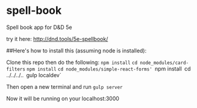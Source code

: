 # spell-book
Spell book app for D&amp;D 5e

try it here: http://dnd.tools/5e-spellbook/


##Here's how to install this (assuming node is installed):

Clone this repo then do the following:
    `npm install`
    `cd node_modules/card-filters`
    `npm install`
    `cd node_modules/simple-react-forms'
    `npm install`
    `cd ../../../..`
    `gulp localdev`

Then open a new terminal and run
    `gulp server`


Now it will be running on your localhost:3000






